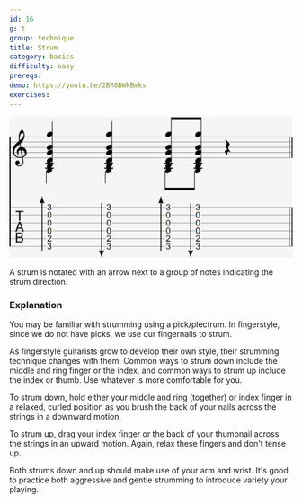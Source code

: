 ```yaml
---
id: 16
g: t
group: technique
title: Strum
category: basics
difficulty: easy
prereqs: 
demo: https://youtu.be/2BR0DWkBmks
exercises:
---
```


<div class="tabImg">
  <img src="strum.jpg" />
</div>

A strum is notated with an arrow next to a group of notes indicating the strum direction.  

### Explanation

You may be familiar with strumming using a pick/plectrum. In fingerstyle, since we do not have picks, we use our fingernails to strum. 

As fingerstyle guitarists grow to develop their own style, their strumming technique changes with them. Common ways to strum down include the middle and ring finger or the index, and common ways to strum up include the index or thumb. Use whatever is more comfortable for you.

To strum down, hold either your middle and ring (together) or index finger in a relaxed, curled position as you brush the back of your nails across the strings in a downward motion. 

To strum up, drag your index finger or the back of your thumbnail across the strings in an upward motion. Again, relax these fingers and don't tense up.

Both strums down and up should make use of your arm and wrist. It's good to practice both aggressive and gentle strumming to introduce variety your playing.







